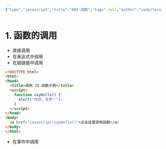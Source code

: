 ```yaml
---
{"type":"javascript","title":"002-函数","tags":null,"author":"codertoro","establish":"2025-04-05","update":"2025-04-05","dg-publish":true,"permalink":"/Projects/JavaScript/002-函数/","dgPassFrontmatter":true,"created":"2025-04-05T20:20:16.421+08:00","updated":"2025-04-05T20:25:49.917+08:00"}
---
```


# 1. 函数的调用
- 直接调用
- 在表达式中调用
- 在超链接中调用
```html
<!DOCTYPE html>
<html>
<head>
  <title>调用 JS 函数示例</title>
  <script>
    function sayHello() {
      alert("你好，世界！");
    }
  </script>
</head>
<body>
  <a href="javascript:sayHello()">点击这里调用函数</a>
</body>
</html>
```
- 在事件中调用